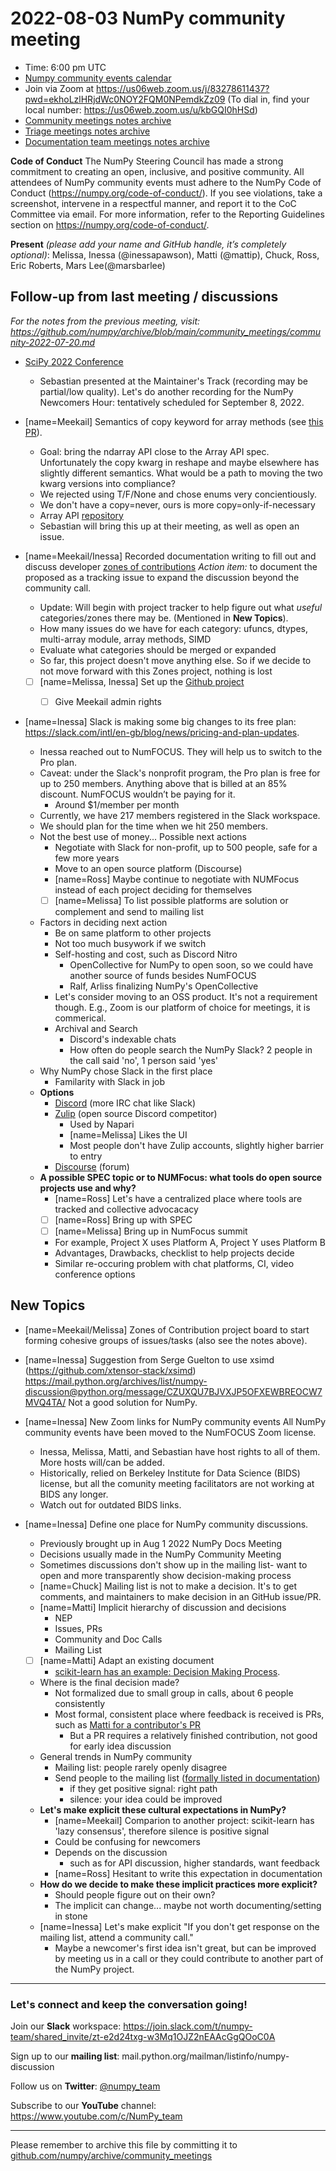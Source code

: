 # 2022-08-03 NumPy community meeting


- Time: 6:00 pm UTC
- [Numpy community events calendar](https://scientific-python.org/calendars/)
- Join via Zoom at https://us06web.zoom.us/j/83278611437?pwd=ekhoLzlHRjdWc0NOY2FQM0NPemdkZz09 (To dial in, find your local number: https://us06web.zoom.us/u/kbGQI0hHSd)
- [Community meetings notes archive](https://github.com/numpy/archive/tree/main/community_meetings)
- [Triage meetings notes archive](https://github.com/numpy/archive/tree/master/triage_meetings)
- [Documentation team meetings notes archive](https://github.com/numpy/archive/tree/main/docs_team_meetings)

**Code of Conduct**
The NumPy Steering Council has made a strong commitment to creating an open, inclusive, and positive community. 
All attendees of NumPy community events must adhere to the NumPy Code of Conduct (https://numpy.org/code-of-conduct/). 
If you see violations, take a screenshot, intervene in a respectful manner, and report it to the CoC Committee via email. For more information, refer to the Reporting Guidelines section on https://numpy.org/code-of-conduct/.


**Present** *(please add your name and GitHub handle, it’s completely optional)*: Melissa, Inessa (@inessapawson), Matti (@mattip), Chuck, Ross, Eric Roberts, Mars Lee(@marsbarlee)


## Follow-up from last meeting / discussions

_For the notes from the previous meeting, visit: https://github.com/numpy/archive/blob/main/community_meetings/community-2022-07-20.md_

- [SciPy 2022 Conference](https://www.scipy2022.scipy.org/)
    - Sebastian presented at the Maintainer's Track (recording may be partial/low quality).
Let's do another recording for the NumPy Newcomers Hour: tentatively scheduled for September 8, 2022.

- [name=Meekail] Semantics of copy keyword for array methods (see [this PR](https://github.com/numpy/numpy/pull/21913)).
    - Goal: bring the ndarray API close to the Array API spec. Unfortunately the copy kwarg in reshape and maybe elsewhere has slightly different semantics. What would be a path to moving the two kwarg versions into compliance?
    - We rejected using T/F/None and chose enums very concientiously.
    - We don't have a copy=never, ours is more copy=only-if-necessary
    - Array API [repository](https://github.com/data-apis/array-api)
    - Sebastian will bring this up at their meeting, as well as open an issue.

- [name=Meekail/Inessa] Recorded documentation writing to fill out and discuss developer [zones of contributions](https://hackmd.io/zm65_TjfSpi9DSSkE2o7Iw)
*Action item:* to document the proposed as a tracking issue to expand the discussion beyond the community call.
    - Update: Will begin with project tracker to help figure out what *useful* categories/zones there may be. (Mentioned in **New Topics**).
    - How many issues do we have for each category: ufuncs, dtypes, multi-array module, array methods, SIMD
    - Evaluate what categories should be merged or expanded
    - So far, this project doesn't move anything else. So if we decide to not move forward with this Zones project, nothing is lost
    - [ ] [name=Melissa, Inessa] Set up the [Github project](https://github.com/orgs/numpy/projects/4/views/1)
        - [ ] Give Meekail admin rights


- [name=Inessa] Slack is making some big changes to its free plan: https://slack.com/intl/en-gb/blog/news/pricing-and-plan-updates. 
    - Inessa reached out to NumFOCUS. They will help us to switch to the Pro plan. 
    - Caveat: under the Slack's nonprofit program, the Pro plan is free for up to 250 members. Anything above that is billed at an 85% discount. NumFOCUS wouldn’t be paying for it.
        - Around $1/member per month
    - Currently, we have 217 members registered in the Slack workspace.
    - We should plan for the time when we hit 250 members.
    - Not the best use of money... Possible next actions
        - Negotiate with Slack for non-profit, up to 500 people, safe for a few more years
        - Move to an open source platform (Discourse)
        - [name=Ross] Maybe continue to negotiate with NUMFocus instead of each project deciding for themselves
        - [ ] [name=Melissa] To list possible platforms are solution or complement and send to mailing list
    - Factors in deciding next action
        - Be on same platform to other projects
        - Not too much busywork if we switch
        - Self-hosting and cost, such as Discord Nitro
            - OpenCollective for NumPy to open soon, so we could have another source of funds besides NumFOCUS
            - Ralf, Arliss finalizing NumPy's OpenCollective
        - Let's consider moving to an OSS product.
It's not a requirement though. E.g., Zoom is our platform of choice for meetings, it is commerical.
        - Archival and Search
            - Discord's indexable chats
            - How often do people search the NumPy Slack? 2 people in the call said 'no', 1 person said 'yes'
    - Why NumPy chose Slack in the first place
        - Familarity with Slack in job
    - **Options**
        - [Discord](https://discord.com/) (more IRC chat like Slack)
        - [Zulip](https://zulip.com/) (open source Discord competitor)
            - Used by Napari
            - [name=Melissa] Likes the UI
            - Most people don't have Zulip accounts, slightly higher barrier to entry
        - [Discourse](https://www.discourse.org/) (forum)
    - **A possible SPEC topic or to NUMFocus: what tools do open source projects use and why?**
        - [name=Ross] Let's have a centralized place where tools are tracked and collective advocacacy
        - [ ] [name=Ross] Bring up with SPEC
        - [ ] [name=Melissa] Bring up in NumFocus summit
        - For example, Project X uses Platform A, Project Y uses Platform B
        - Advantages, Drawbacks, checklist to help projects decide
        - Similar re-occuring problem with chat platforms, CI, video conference options

## New Topics
* [name=Meekail/Melissa] Zones of Contribution project board to start forming cohesive groups of issues/tasks (also see the notes above).
* [name=Inessa] Suggestion from Serge Guelton to use xsimd (https://github.com/xtensor-stack/xsimd)
https://mail.python.org/archives/list/numpy-discussion@python.org/message/CZUXQU7BJVXJP5OFXEWBREOCW7MVQ4TA/
Not a good solution for NumPy.
* [name=Inessa] New Zoom links for NumPy community events
All NumPy community events have been moved to the NumFOCUS Zoom license.
    * Inessa, Melissa, Matti, and Sebastian have host rights to all of them. More hosts will/can be added.
    * Historically, relied on Berkeley Institute for Data Science (BIDS) license, but all the comunity meeting facilitators are not working at BIDS any longer.
    * Watch out for outdated BIDS links.

* [name=Inessa] Define one place for NumPy community discussions.
    * Previously brought up in Aug 1 2022 NumPy Docs Meeting
    * Decisions usually made in the NumPy Community Meeting
    * Sometimes discussions don't show up in the mailing list- want to open and more transparently show decision-making process
    * [name=Chuck] Mailing list is not to make a decision. It's to get comments, and maintainers to make decision in an GitHub issue/PR.
    * [name=Matti] Implicit hierarchy of discussion and decisions
        * NEP
        * Issues, PRs
        * Community and Doc Calls
        * Mailing List
    * [ ] [name=Matti] Adapt an existing document
        * [scikit-learn has an example: Decision Making Process](https://scikit-learn.org/stable/governance.html#decision-making-process). 
    * Where is the final decision made?
        * Not formalized due to small group in calls, about 6 people consistently
        * Most formal, consistent place where feedback is received is PRs, such as [Matti for a contributor's PR](https://github.com/numpy/numpy/pull/22075#issuecomment-1203129506)
            * But a PR requires a relatively finished contribution, not good for early idea discussion
    * General trends in NumPy community
        * Mailing list: people rarely openly disagree
        * Send people to the mailing list ([formally listed in documentation](https://numpy.org/doc/stable/dev/development_workflow.html#get-the-mailing-list-s-opinion))
            *  if they get positive signal: right path
            *  silence: your idea could be improved
    *  **Let's make explicit these cultural expectations in NumPy?**
        *  [name=Meekail] Comparion to another project: scikit-learn has 'lazy consensus', therefore silence is positive signal
        *  Could be confusing for newcomers
        *  Depends on the discussion
            *  such as for API discussion, higher standards, want feedback
        *  [name=Ross] Hesitant to write this expectation in documentation
    * **How do we decide to make these implicit practices more explicit?**
        * Should people figure out on their own?
        * The implicit can change... maybe not worth documenting/setting in stone
    * [name=Inessa] Let's make explicit "If you don't get response on the mailing list, attend a community call."
        * Maybe a newcomer's first idea isn't great, but can be improved by meeting us in a call or they could contribute to another part of the NumPy project.

---
### Let's connect and keep the conversation going!
Join our **Slack** workspace: https://join.slack.com/t/numpy-team/shared_invite/zt-e2d24txg-w3Mq1OJZ2nEAAcGgQOoC0A

Sign up to our **mailing list**: mail.python.org/mailman/listinfo/numpy-discussion

Follow us on **Twitter**: [@numpy_team](https://twitter.com/numpy_team)

Subscribe to our **YouTube** channel: https://www.youtube.com/c/NumPy_team

---
Please remember to archive this file by committing it to [github.com/numpy/archive/community_meetings](https://github.com/numpy/archive/tree/main/community_meetings)
